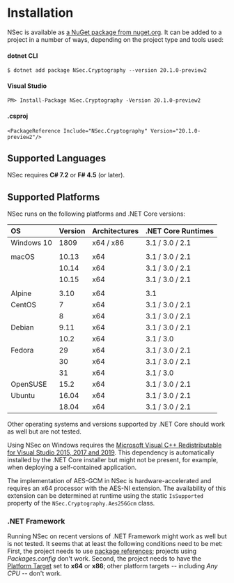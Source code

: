 # Installation

NSec is available as
[a NuGet package from nuget.org](https://www.nuget.org/packages/NSec.Cryptography/20.1.0-preview2).
It can be added to a project in a number of ways, depending on the project type
and tools used:


#### dotnet CLI

    $ dotnet add package NSec.Cryptography --version 20.1.0-preview2

#### Visual Studio

    PM> Install-Package NSec.Cryptography -Version 20.1.0-preview2

#### .csproj

    <PackageReference Include="NSec.Cryptography" Version="20.1.0-preview2"/>


## Supported Languages

NSec requires **C# 7.2** or **F# 4.5** (or later).


## Supported Platforms

NSec runs on the following platforms and .NET Core versions:

| OS            | Version  | Architectures | .NET Core Runtimes |
|:------------- |:-------- |:------------- |:-------------------|
| Windows 10    | 1809     | x64 / x86     | 3.1 / 3.0 / 2.1    |
|               |          |               |                    |
| macOS         | 10.13    | x64           | 3.1 / 3.0 / 2.1    |
|               | 10.14    | x64           | 3.1 / 3.0 / 2.1    |
|               | 10.15    | x64           | 3.1 / 3.0 / 2.1    |
|               |          |               |                    |
| Alpine        | 3.10     | x64           | 3.1                |
| CentOS        | 7        | x64           | 3.1 / 3.0 / 2.1    |
|               | 8        | x64           | 3.1 / 3.0 / 2.1    |
| Debian        | 9.11     | x64           | 3.1 / 3.0 / 2.1    |
|               | 10.2     | x64           | 3.1 / 3.0          |
| Fedora        | 29       | x64           | 3.1 / 3.0 / 2.1    |
|               | 30       | x64           | 3.1 / 3.0 / 2.1    |
|               | 31       | x64           | 3.1 / 3.0          |
| OpenSUSE      | 15.2     | x64           | 3.1 / 3.0 / 2.1    |
| Ubuntu        | 16.04    | x64           | 3.1 / 3.0 / 2.1    |
|               | 18.04    | x64           | 3.1 / 3.0 / 2.1    |

Other operating systems and versions supported by .NET Core should work as well
but are not tested.

Using NSec on Windows requires the
[Microsoft Visual C++ Redistributable for Visual Studio 2015, 2017 and 2019](https://support.microsoft.com/en-us/help/2977003/the-latest-supported-visual-c-downloads).
This dependency is automatically installed by the .NET Core installer but might
not be present, for example, when deploying a self-contained application.

The implementation of AES-GCM in NSec is hardware-accelerated and requires an
x64 processor with the AES-NI extension. The availability of this extension can
be determined at runtime using the static `IsSupported` property of the
`NSec.Cryptography.Aes256Gcm` class.


### .NET Framework

Running NSec on recent versions of .NET Framework might work as well but is not
tested. It seems that at least the following conditions need to be met:
First, the project needs to use
[*<PackageReference>* package references](https://devblogs.microsoft.com/nuget/NuGet-now-fully-integrated-into-MSBuild/);
projects using *Packages.config* don't work.
Second, the project needs to have the
[Platform Target](https://docs.microsoft.com/en-us/visualstudio/ide/reference/build-page-project-designer-csharp?view=vs-2019#configuration-and-platform)
set to **x64** or **x86**; other platform targets -- including *Any CPU* --
don't work.

